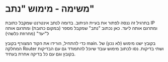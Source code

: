 # משימה - מימוש "נתב"
בתרגיל זה ננסה לפתור את בעיית הניתוב. בדומה לנתב אינטרנט שמקבל כתובת IP ומתרגם אותה ליעד. כאן נכתוב "נתב" שמקבל מספר (במקום כתובת) ומתרגם אותה ל"יעד" (מחרוזת כלשהי)

כדי להתחיל, הורידו את הקוד המצורף בקובץ main.
בקובץ ישנו מימוש (לא נכון) של המחלקה Router ושתי בדיקות. נסו לכתוב מימוש עובד שיוכל להתמודד גם עם הבדיקות בקובץ וגם עם כל בדיקה אחרת בעתיד. 

